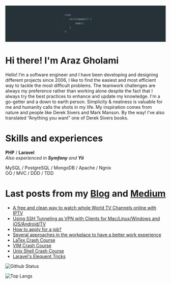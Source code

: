 ![Cover](https://github.com/arazgholami/arazgholami/blob/master/cover.jpg)
# Hi there! I'm Araz Gholami

Hello! I’m a software engineer and I have been developing and designing different projects since 2006, I like to find the easiest and most efficient way to tackle the most difficult problems. The teamwork challenges are always my preference rather than working alone despite the fact that I always try the best practices to enhance and update my knowledge. I'm a go-getter and a down to earth person. Simplicity & neatness is valuable for me and humanity calls the shots in my life.
My inspiration comes from nature and people like Derek Sivers and Mark Manson.
By the way! I’ve also translated “Anything you want” one of Derek Sivers books. 


# Skills and experiences
**PHP**  /  **Laravel** <br>
_Also experienced in **Symfony**  and  **Yii**<br>_

MySQL / PostgreSQL / MongoDB / Apache / Ngnix<br>
OO / MVC / DDD / TDD<br>

# Last posts from my [Blog](https:://arazgholami.com) and [Medium](https://arazgholami.medium.com/)
- [A free and clean way to watch whole World TV Channels online with IPTV](https://arazgholami.medium.com/a-free-and-clean-way-to-watch-whole-world-tv-channels-online-with-iptv-draft-7c200316560f)
- [Using SSH Tunneling as VPN with Clients for Mac/Linux/Windows and iOS/Android/TV](https://arazgholami.medium.com/using-ssh-tunneling-as-vpn-with-clients-for-mac-linux-windows-and-ios-android-tv-6e80e98d1e16)
- [How to apply for a job?](https://arazgholami.medium.com/how-to-apply-for-a-job-1a44fdc42054)
- [Several approaches in the workplace to have a better work experience](https://arazgholami.medium.com/several-approaches-in-the-workplace-to-have-a-better-work-experience-7b246bbff85)
- [LaTex Crash Course](https://arazgholami.com/latex-wtf-course/)
- [VIM Crash Course](https://arazgholami.com/vim-wtf-course/)
- [Unix Shell  Crash Course](https://arazgholami.com/linux-terminal-wtf-course/)
- [Laravel's Elequent Tricks](https://arazgholami.com/20-laravel-eloquent-tips-and-tricks/)

![Github Status](https://github-readme-stats.vercel.app/api?username=arazgholami&show_icons=true&hide=stars&include_all_commits=true)

![Top Langs](https://github-readme-stats.vercel.app/api/top-langs/?username=arazgholami&layout=compact&langs_count=10)
